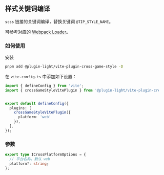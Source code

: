 ## 样式关键词编译

`scss` 链接的关键词编译，替换关键词 `@TIP_STYLE_NAME`。

可参考对应的 [Webpack Loader](../loader/cross-game-style.html)。


### 如何使用

安装

```bash
pnpm add @plugin-light/vite-plugin-cross-game-style -D
```

在 `vite.config.ts` 中添加如下设置：


```ts
import { defineConfig } from 'vite';
import { crossGameStyleVitePlugin } from '@plugin-light/vite-plugin-cross-game-style';


export default defineConfig({
  plugins: [
    crossGameStyleVitePlugin({
      platform: 'web'
    }),
  ],
});
```

### 参数

```ts
export type ICrossPlatformOptions = {
  // 平台名称，默认 web
  platform?: string;
};
```
